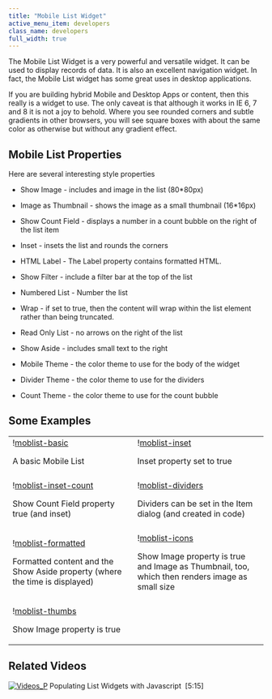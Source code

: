 ```yaml
---
title: "Mobile List Widget"
active_menu_item: developers
class_name: developers
full_width: true
---
```



The Mobile List Widget is a very powerful and versatile widget. It can be used to display records of data. It is also an excellent navigation widget. In fact, the Mobile List widget has some great uses in desktop applications.

If you are building hybrid Mobile and Desktop Apps or content, then this really is a widget to use. The only caveat is that although it works in IE 6, 7 and 8 it is not a joy to behold. Where you see rounded corners and subtle gradients in other browsers, you will see square boxes with about the same color as otherwise but without any gradient effect.

## Mobile List Properties

Here are several interesting style properties

 - Show Image - includes and image in the list (80\*80px)

 - Image as Thumbnail - shows the image as a small thumbnail (16\*16px)

 - Show Count Field - displays a number in a count bubble on the right of the list item

 - Inset - insets the list and rounds the corners

 - HTML Label - The Label property contains formatted HTML.

 - Show Filter - include a filter bar at the top of the list

 - Numbered List - Number the list

 - Wrap - if set to true, then the content will wrap within the list element rather than being truncated.

 - Read Only List - no arrows on the right of the list

 - Show Aside - includes small text to the right

 - Mobile Theme - the color theme to use for the body of the widget

 - Divider Theme - the color theme to use for the dividers

 - Count Theme - the color theme to use for the count bubble

## Some Examples

<table>
<tr>
<td width="301">
  !<a href="/img/docs/moblist-basic.zoom71.png">moblist-basic</a>

A basic Mobile List

</td>
<td width="314">
  !<a href="/img/docs/moblist-inset.zoom87.png">moblist-inset</a>

Inset property set to true

</td>
</tr>
<tr>
<td width="301">

</td>
<td width="314">

</td>
</tr>
<tr>
<td width="301">
  !<a href="/img/docs/moblist-inset-count.zoom90.png">moblist-inset-count</a>

Show Count Field property true (and inset)

</td>
<td width="314">
  !<a href="/img/docs/moblist-dividers.zoom89.png">moblist-dividers</a>

Dividers can be set in the Item dialog (and created in code)

</td>
</tr>
<tr>
<td width="301">

</td>
<td width="314">

</td>
</tr>
<tr>
<td width="301">
  !<a href="/img/docs/moblist-formatted.zoom90.png">moblist-formatted</a>

Formatted content and the Show Aside property (where the time is displayed)

</td>
<td width="314">
  !<a href="/img/docs/moblist-icons.zoom90.png">moblist-icons</a>

Show Image property is true and Image as Thumbnail, too, which then renders image as small size

</td>
</tr>
<tr>
<td width="301">

</td>
<td width="314">

</td>
</tr>
<tr>
<td width="301">
  !<a href="/img/docs/moblist-thumbs.zoom87.png">moblist-thumbs</a>

Show Image property is true

</td>
<td width="314">

</td>
</tr>
</table>

## Related Videos

[![Videos\_P](/img/docs/videos_p.png)](http://www.youtube.com/v/q6VXeWOhAxA?autoplay=1&hd=1&fs=1&showsearch=0&rel=0&) Populating List Widgets with Javascript  [5:15]

